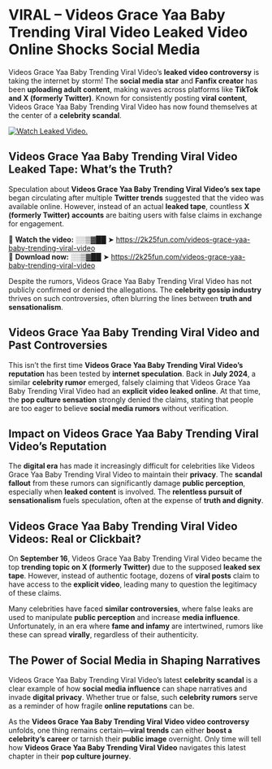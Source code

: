 # VIRAL – Videos Grace Yaa Baby Trending Viral Video Leaked Video Online Shocks Social Media 

Videos Grace Yaa Baby Trending Viral Video’s **leaked video controversy** is taking the internet by storm! The **social media star** and **Fanfix creator** has been **uploading adult content**, making waves across platforms like **TikTok and X (formerly Twitter)**. Known for consistently posting **viral content**, Videos Grace Yaa Baby Trending Viral Video has now found themselves at the center of a **celebrity scandal**.  

[![Watch Leaked Video.](https://miro.medium.com/v2/resize:fit:828/format:webp/1*cilzJN44JGOrTw9NJCrNHA.gif "Watch Leaked Video")](https://2k25fun.com/videos-grace-yaa-baby-trending-viral-video)

## **Videos Grace Yaa Baby Trending Viral Video Leaked Tape: What’s the Truth?**  
Speculation about **Videos Grace Yaa Baby Trending Viral Video’s sex tape** began circulating after multiple **Twitter trends** suggested that the video was available online. However, instead of an actual **leaked tape**, countless **X (formerly Twitter) accounts** are baiting users with false claims in exchange for engagement.  

🔹 **Watch the video:** ░░▒▓██ ➤ https://2k25fun.com/videos-grace-yaa-baby-trending-viral-video  
🔹 **Download now:** ░░▒▓██ ➤ https://2k25fun.com/videos-grace-yaa-baby-trending-viral-video  

Despite the rumors, Videos Grace Yaa Baby Trending Viral Video has not publicly confirmed or denied the allegations. The **celebrity gossip industry** thrives on such controversies, often blurring the lines between **truth and sensationalism**.  

## **Videos Grace Yaa Baby Trending Viral Video and Past Controversies**  
This isn’t the first time **Videos Grace Yaa Baby Trending Viral Video’s reputation** has been tested by **internet speculation**. Back in **July 2024**, a similar **celebrity rumor** emerged, falsely claiming that Videos Grace Yaa Baby Trending Viral Video had an **explicit video leaked online**. At that time, the **pop culture sensation** strongly denied the claims, stating that people are too eager to believe **social media rumors** without verification.  

## **Impact on Videos Grace Yaa Baby Trending Viral Video’s Reputation**  
The **digital era** has made it increasingly difficult for celebrities like Videos Grace Yaa Baby Trending Viral Video to maintain their **privacy**. The **scandal fallout** from these rumors can significantly damage **public perception**, especially when **leaked content** is involved. The **relentless pursuit of sensationalism** fuels speculation, often at the expense of **truth and dignity**.  

## **Videos Grace Yaa Baby Trending Viral Video Videos: Real or Clickbait?**  
On **September 16**, Videos Grace Yaa Baby Trending Viral Video became the top **trending topic on X (formerly Twitter)** due to the supposed **leaked sex tape**. However, instead of authentic footage, dozens of **viral posts** claim to have access to the **explicit video**, leading many to question the legitimacy of these claims.  

Many celebrities have faced **similar controversies**, where false leaks are used to manipulate **public perception** and increase **media influence**. Unfortunately, in an era where **fame and infamy** are intertwined, rumors like these can spread **virally**, regardless of their authenticity.  

## **The Power of Social Media in Shaping Narratives**  
Videos Grace Yaa Baby Trending Viral Video’s latest **celebrity scandal** is a clear example of how **social media influence** can shape narratives and invade **digital privacy**. Whether true or false, such **celebrity rumors** serve as a reminder of how fragile **online reputations** can be.  

As the **Videos Grace Yaa Baby Trending Viral Video video controversy** unfolds, one thing remains certain—**viral trends** can either **boost a celebrity’s career** or tarnish their **public image** overnight. Only time will tell how **Videos Grace Yaa Baby Trending Viral Video** navigates this latest chapter in their **pop culture journey**. 